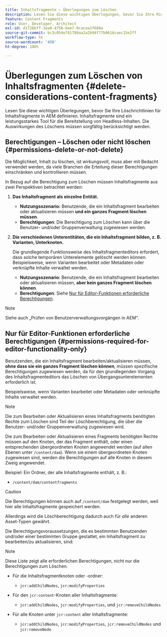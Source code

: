 ```yaml
---
title: Inhaltsfragmente – Überlegungen zum Löschen
description: Lesen Sie diese wichtigen Überlegungen, bevor Sie Ihre Richtlinien zum Löschen von Inhaltsfragmenten in AEM definieren. Inhaltsfragmente sind ein leistungsstarkes Tool für die Bereitstellung von Headless-Inhalten. Die Auswirkungen des Löschens müssen sorgfältig berücksichtigt werden.
feature: Content Fragments
role: User, Developer, Architect
exl-id: d1726bff-3aa8-4758-bee7-0cacea1f660a
source-git-commit: bc3c054e781789aa2a2b94f77b0616caec15e2ff
workflow-type: ht
source-wordcount: '450'
ht-degree: 100%

---
```


# Überlegungen zum Löschen von Inhaltsfragmenten {#delete-considerations-content-fragments}

Lesen Sie diese wichtigen Überlegungen, bevor Sie Ihre Löschrichtlinien für Inhaltsfragmente in AEM definieren. Inhaltsfragmente sind ein leistungsstarkes Tool für die Bereitstellung von Headless-Inhalten. Die Auswirkungen des Löschens müssen sorgfältig berücksichtigt werden.

## Berechtigungen – Löschen oder nicht löschen {#permissions-delete-or-not-delete}

Die Möglichkeit, Inhalt zu löschen, ist wirkungsvoll, muss aber mit Bedacht verwendet werden, da viele Branchen die Erteilung dieser Berechtigungen einschränken und kontrollieren müssen.

In Bezug auf die Berechtigung zum Löschen müssen Inhaltsfragmente aus zwei Perspektiven betrachtet werden:

1. **Das Inhaltsfragment als einzelne Entität.**

   * **Nutzungsszenario:** Benutzende, die ein Inhaltsfragment bearbeiten oder aktualisieren müssen **und ein ganzes Fragment löschen müssen**.
   * **Berechtigungen**: Die Berechtigung zum Löschen kann über die Benutzer- und/oder Gruppenverwaltung zugewiesen werden.

2. **Die verschiedenen Unterentitäten, die ein Inhaltsfragment bilden, z. B. Varianten, Unterknoten.**

   Die grundlegende Funktionsweise des Inhaltsfragmenteditors erfordert, dass solche temporären Unterelemente gelöscht werden können. Beispielsweise, wenn Varianten bearbeitet oder Metadaten oder verknüpfte Inhalte verwaltet werden.

   * **Nutzungsszenario**: Benutzende, die ein Inhaltsfragment bearbeiten oder aktualisieren müssen, **aber kein ganzes Fragment löschen können**.
   * **Berechtigungen**: Siehe [Nur für Editor-Funktionen erforderliche Berechtigungen](#permissions-required-for-editor-functionality-only).

>[!NOTE]
>
>Siehe auch „Prüfen von Benutzerverwaltungsvorgängen in AEM“. 

## Nur für Editor-Funktionen erforderliche Berechtigungen {#permissions-required-for-editor-functionality-only}

Benutzenden, die ein Inhaltsfragment bearbeiten/aktualisieren müssen, **ohne dass sie ein ganzes Fragment löschen können**, müssen spezifische Berechtigungen zugewiesen werden, da für den grundlegenden Vorgang des Inhaltsfragmenteditors das Löschen von Übergangsunterelementen erforderlich ist.

Beispielsweise, wenn Varianten bearbeitet oder Metadaten oder verknüpfte Inhalte verwaltet werden.

>[!NOTE]
>
>Die zum Bearbeiten oder Aktualisieren eines Inhaltsfragments benötigten Rechte zum Löschen sind Teil der Löschberechtigung, die über die Benutzer- und/oder Gruppenverwaltung zugewiesen wird.

Die zum Bearbeiten oder Aktualisieren eines Fragments benötigten Rechte müssen auf den Knoten, der das Fragment enthält, oder einen entsprechenden übergeordneten Knoten angewendet werden (auf allen Ebenen unter `/content/dam`). Wenn sie einem übergeordneten Knoten zugewiesen sind, werden die Berechtigungen auf alle Knoten in diesem Zweig angewendet.

Beispiel: Ein Ordner, der alle Inhaltsfragmente enthält, z. B.:

* `/content/dam/contentfragments`

>[!CAUTION]
>
>Die Berechtigungen können auch auf `/content/dam` festgelegt werden, weil hier alle Inhaltsfragmente gespeichert werden.
>
>Allerdings wird die Löschberechtigung dadurch auch für *alle* anderen Asset-Typen gewährt.

Die Berechtigungsvoraussetzungen, die es bestimmten Benutzenden und/oder einer bestimmten Gruppe gestattet, ein Inhaltsfragment zu bearbeiten/zu aktualisieren, sind:

>[!NOTE]
>
>Diese Liste zeigt alle erforderlichen Berechtigungen, nicht nur die Berechtigungen zum Löschen.

* Für die Inhaltsfragmentknoten oder -ordner:

   * `jcr:addChildNodes`, `jcr:modifyProperties`

* Für den `jcr:content`-Knoten aller Inhaltsfragmente:

   * `jcr:addChildNodes`, `jcr:modifyProperties`, und `jcr:removeChildNodes`

* Für alle Knoten unter `jcr:content` aller Inhaltsfragmente:

   * `jcr:addChildNodes`, `jcr:modifyProperties`, `jcr:removeChildNodes` und `jcr:removeNode`
